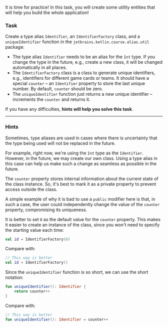 It is time for practice! 
In this task, you will create some utility entities that will help you build the whole application!

### Task

Create a type alias `Identifier`, an `IdentifierFactory` class, and a `uniqueIdentifier` function
in the `jetbrains.kotlin.course.alias.util` package:

- The type alias `Identifier` needs to be an alias for the `Int` type. If you change the type in the future, e.g., create a new class,
  it will be changed automatically in all places.
- The `IdentifierFactory` class is a class to generate unique identifiers, e.g., identifiers for different game cards or teams.
  It should have a special `counter` – an `Identifier` property to store the last unique number. By default, `counter` should be zero.
- The `uniqueIdentifier` function just returns a new unique identifier – increments the `counter` and returns it.

If you have any difficulties, **hints will help you solve this task**.

----

### Hints

<div class="hint" title="Click me to learn about the usage of type aliases">

Sometimes, type aliases are used in cases where there is uncertainty that
the type being used will not be replaced in the future.

For example, right now, we're using the `Int` type as the `Identifier`.
However, in the future, we may create our own class.
Using a type alias in this case can help us make such a change as seamless as possible in the future.
</div>

<div class="hint" title="Click me to learn more about access modifiers">

The `counter` property stores internal information about the current state of the class instance.
So, it's best to mark it as a private property to prevent access outside the class.

A simple example of why it is bad to use a `public` modifier here is that, in such a
case, the user could independently change the value of the `counter` property, 
compromising its uniqueness.
</div>

<div class="hint" title="Click me to learn about default values">

It is better to set `0` as the default value for the `counter` property.
This makes it easier to create an instance of the class,
since you won't need to specify the starting value each time:

  ```kotlin
  val id = IdentifierFactory(0)
  ```

Compare with:

  ```kotlin
  // This way is better
  val id = IdentifierFactory()
  ```

</div>

<div class="hint" title="Click me to learn about the short notation used for functions">

Since the `uniqueIdentifier` function is so short, we can use the short notation:

  ```kotlin
  fun uniqueIdentifier(): Identifier {
      return counter++
  }
  ```

Compare with:

  ```kotlin
  // This way is better
  fun uniqueIdentifier(): Identifier = counter++
  ```

</div>
